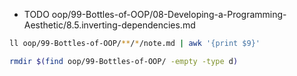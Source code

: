 + TODO oop/99-Bottles-of-OOP/08-Developing-a-Programming-Aesthetic/8.5.inverting-dependencies.md

```bash
ll oop/99-Bottles-of-OOP/**/*/note.md | awk '{print $9}'

rmdir $(find oop/99-Bottles-of-OOP/ -empty -type d)
```
